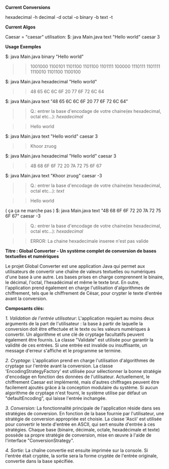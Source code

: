 **Current Conversions**

hexadecimal -h
decimal -d
octal -o
binary -b
text -t

**Current Algos**

Caesar = "caesar"      utilisation: $: java Main.java text "Hello world" caesar 3

**Usage Exemples**

$: java Main.java binary "Hello world"  
>> 1001000 1100101 1101100 1101100 1101111 100000 1110111 1101111 1110010 1101100 1100100    

$: java Main.java hexadecimal "Hello world"
>> 48 65 6C 6C 6F 20 77 6F 72 6C 64

$: java Main.java text "48 65 6C 6C 6F 20 77 6F 72 6C 64"
>> Q.: entrer la base d'encodage de votre chaine(ex hexadecimal, octal etc...):  *hexadecimal*

>> Hello world

$: java Main.java text "Hello world" caesar 3
>> Khoor zruog

$: java Main.java hexadecimal "Hello world" caesar 3
>> 4B 68 6F 6F 72 20 7A 72 75 6F 67 

$: java Main.java text "Khoor zruog" caesar -3
>> Q.: entrer la base d'encodage de votre chaine(ex hexadecimal, octal etc...):  *text*

>> Hello world

( ça ça ne marche pas )
$: java Main.java text "4B 68 6F 6F 72 20 7A 72 75 6F 67" caesar -3
>> Q.: entrer la base d'encodage de votre chaine(ex hexadecimal, octal etc...):  *hexadecimal*

>> ERROR: La chaine hexadecimale inseree n'est pas valide



**Titre : Global Converter - Un système complet de conversion de bases textuelles et numériques**

Le projet Global Converter est une application Java qui permet aux utilisateurs de convertir une chaîne de valeurs textuelles ou numériques d'une base à une autre. Les bases prises en charge comprennent le binaire, le décimal, l'octal, l'hexadécimal et même le texte brut. En outre, l'application prend également en charge l'utilisation d'algorithmes de chiffrement, tels que le chiffrement de César, pour crypter le texte d'entrée avant la conversion.

**Composants clés:**

*1. Validation de l'entrée utilisateur:*
L'application requiert au moins deux arguments de la part de l'utilisateur : la base à partir de laquelle la conversion doit être effectuée et le texte ou les valeurs numériques à convertir. Un algorithme et une clé de cryptage facultatifs peuvent également être fournis. La classe "Validate" est utilisée pour garantir la validité de ces entrées. Si une entrée est invalide ou insuffisante, un message d'erreur s'affiche et le programme se termine.

*2. Cryptage:*
L'application prend en charge l'utilisation d'algorithmes de cryptage sur l'entrée avant la conversion. La classe 'EncodingStrategyFactory' est utilisée pour sélectionner la bonne stratégie d'encodage en fonction des données de l'utilisateur. Actuellement, le chiffrement Caesar est implémenté, mais d'autres chiffrages peuvent être facilement ajoutés grâce à la conception modulaire du système. Si aucun algorithme de cryptage n'est fourni, le système utilise par défaut un "defaultEncoding", qui laisse l'entrée inchangée.

*3. Conversion:*
La fonctionnalité principale de l'application réside dans ses stratégies de conversion. En fonction de la base fournie par l'utilisateur, une stratégie de conversion appropriée est choisie. La classe 'Ascii' est utilisée pour convertir le texte d'entrée en ASCII, qui sert ensuite d'entrée à ces stratégies. Chaque base (binaire, décimale, octale, hexadécimale et texte) possède sa propre stratégie de conversion, mise en œuvre à l'aide de l'interface "ConversionStrategy".

*4. Sortie:*
La chaîne convertie est ensuite imprimée sur la console. Si l'entrée était cryptée, la sortie sera la forme cryptée de l'entrée originale, convertie dans la base spécifiée.